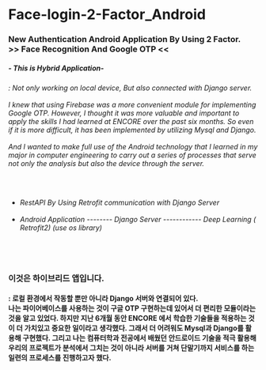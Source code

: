 # Face-login-2-Factor_Android
<h3> New Authentication Android Application By Using 2 Factor. <br>
 >> Face Recognition And Google OTP <<
 
<h5> - This is Hybrid Application- <br>
  <h6> : Not only working on local device, But also connected with Django server. <br>
   <br> I knew that using Firebase was a more convenient module for implementing Google OTP. However, I thought it was more valuable and important to apply the skills I had learned at ENCORE over the past six months. So even if it is more difficult, it has been implemented by utilizing Mysql and Django. 
<br><br>
   And I wanted to make full use of the Android technology that I learned in my major in computer engineering to carry out a series of processes that serve not only the analysis but also the device through the server.
   
   <br><br>
- RestAPI By Using Retrofit communication with Django Server
<br><br>
- Android Application   --------  Django Server ------------ Deep Learning
                    ( Retrofit2)              (use os library)


<br> <br> <h3> 이것은 하이브리드 앱입니다. <br>
 <h4> : 로컬 환경에서 작동할 뿐만 아니라 Django 서버와 연결되어 있다. <br>
  나는 파이어베이스를 사용하는 것이 구글 OTP 구현하는데 있어서 더 편리한 모듈이라는 것을 알고 있었다. 하지만 지난 6개월 동안 ENCORE 에서 학습한 기술들을 적용하는 것이 더 가치있고 중요한 일이라고 생각했다. 그래서 더 어려워도  Mysql과 Django를 활용해 구현했다. 
그리고 나는 컴퓨터학과 전공에서 배웠던 안드로이드 기술을 적극 활용해 우리의 프로젝트가 분석에서 그치는 것이 아니라 서버를 거쳐 단말기까지 서비스를 하는 일련의 프로세스를 진행하고자 했다. <br><br>
